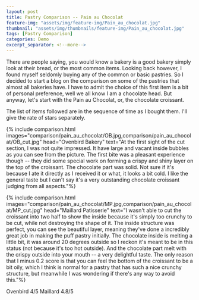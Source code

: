 ```yaml
---
layout: post
title: Pastry Comparison -- Pain au Chocolat
feature-img: "assets/img/feature-img/Pain_au_chocolat.jpg"
thumbnail: "assets/img/thumbnails/feature-img/Pain_au_chocolat.jpg"
tags: [Pastry Comparison]
categories: Demo
excerpt_separator: <!--more-->
---
```


There are people saying, you would know a bakery is a good bakery simply look at their bread, or the most common items. Looking back however, I found myself seldomly buying any of the common or basic pastries. So I decided to start a blog on the comparison on some of the pastries that almost all bakeries have. I have to admit the choice of this first item is a bit of personal preference, well we all know I am a chocolate head. But anyway, let's start with the Pain au Chocolat, or, the chocolate croissant.<!--more-->

The list of items followed are in the sequence of time as I bought them. I'll give the rate of stars separately.

{% include comparison.html images="comparison/pain_au_chocolat/OB.jpg,comparison/pain_au_chocolat/OB_cut.jpg" head="Ovenbird Bakery" text="At the first sight of the cut section, I was not quite impressed. It have large and vacant inside bubbles as you can see from the picture. The first bite was a pleasant experience though -- they did some special work on forming a crispy and shiny layer on the top of the croissant. The chocolate part was solid. Not sure if it's because I ate it directly as I received it or what, it looks a bit cold. I like the general taste but I can't say it's a very outstanding chocolate croissant judging from all aspects."%}

{% include comparison.html images="comparison/pain_au_chocolat/MP.jpg,comparison/pain_au_chocolat/MP_cut.jpg" head="Maillard Patisserie" text="I wasn't able to cut the croissant into two half to show the inside because it's simply too crunchy to be cut, while not destroying the shape of it. The inside structure was perfect, you can see the beautiful layer, meaning they've done a incredibly great job in making the puff pastry initially. The chocolate inside is melting a little bit, it was around 20 degrees outside so I reckon it's meant to be in this status (not because it's too hot outside). And the chocolate part melt with the crispy outside into your mouth -- a very delightful taste. The only reason that I minus 0.2 score is that you can feel the bottom of the croissant to be a bit oily, which I think is normal for a pastry that has such a nice crunchy structure, but meanwhile I was wondering if there's any way to avoid this."%}

Ovenbird 4/5
Maillard 4.8/5
